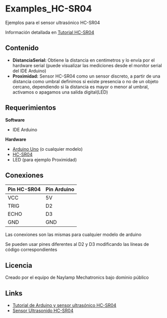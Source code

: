 # Examples_HC-SR04
Ejemplos para el sensor ultrasónico HC-SR04

Información detallada en  [Tutorial HC-SR04](https://naylampmechatronics.com/blog/10_tutorial-arduino-y-sensor-ultrasonico-hc-sr04.html)

## Contenido
* **DistanciaSerial:** Obtiene la distancia en centímetros y lo envía por el hardware serial (puede visualizar las mediciones desde el monitor serial del IDE Arduino)
* **Proximidad:** Sensor HC-SR04 como un sensor discreto, a partir de una distancia como umbral definimos si existe presencia o no de un objeto cercano, dependiendo si la distancia es mayor o menor al umbral, activamos o apagamos una salida digital(LED)
 
## Requerimientos
 **Software**
  * IDE Arduino
  
 **Hardware**
  * [Arduino Uno](https://naylampmechatronics.com/arduino-tarjetas/8-arduino-uno-r3.html) (o cualquier modelo)
  * [HC-SR04](https://naylampmechatronics.com/sensores-proximidad/10-sensor-ultrasonido-hc-sr04.html)
  * LED (para ejemplo Proximidad)
  
## Conexiones
Pin HC-SR04| Pin Arduino 
----|------
VCC | 5V 
TRIG | D2 
ECHO | D3 
GND | GND 

Las conexiones son las mismas para cualquier modelo de arduino

Se pueden usar pines diferentes al D2 y D3 modificando las líneas de código correspondientes
 
## Licencia
 Creado por el equipo de Naylamp Mechatronics bajo dominio público
 
## Links 
 * [Tutorial de Arduino y sensor ultrasónico HC-SR04](https://naylampmechatronics.com/blog/10_tutorial-arduino-y-sensor-ultrasonico-hc-sr04.html)
 * [Sensor Ultrasonido HC-SR04](https://naylampmechatronics.com/sensores-proximidad/10-sensor-ultrasonido-hc-sr04.html)
